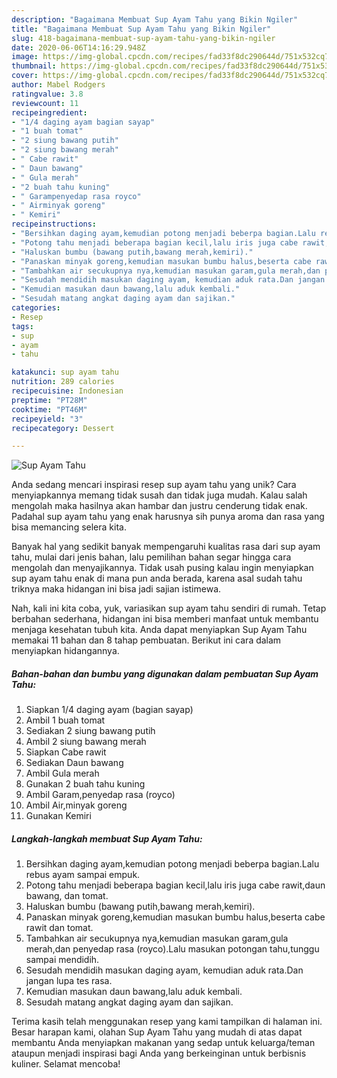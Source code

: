 ```yaml
---
description: "Bagaimana Membuat Sup Ayam Tahu yang Bikin Ngiler"
title: "Bagaimana Membuat Sup Ayam Tahu yang Bikin Ngiler"
slug: 418-bagaimana-membuat-sup-ayam-tahu-yang-bikin-ngiler
date: 2020-06-06T14:16:29.948Z
image: https://img-global.cpcdn.com/recipes/fad33f8dc290644d/751x532cq70/sup-ayam-tahu-foto-resep-utama.jpg
thumbnail: https://img-global.cpcdn.com/recipes/fad33f8dc290644d/751x532cq70/sup-ayam-tahu-foto-resep-utama.jpg
cover: https://img-global.cpcdn.com/recipes/fad33f8dc290644d/751x532cq70/sup-ayam-tahu-foto-resep-utama.jpg
author: Mabel Rodgers
ratingvalue: 3.8
reviewcount: 11
recipeingredient:
- "1/4 daging ayam bagian sayap"
- "1 buah tomat"
- "2 siung bawang putih"
- "2 siung bawang merah"
- " Cabe rawit"
- " Daun bawang"
- " Gula merah"
- "2 buah tahu kuning"
- " Garampenyedap rasa royco"
- " Airminyak goreng"
- " Kemiri"
recipeinstructions:
- "Bersihkan daging ayam,kemudian potong menjadi beberpa bagian.Lalu rebus ayam sampai empuk."
- "Potong tahu menjadi beberapa bagian kecil,lalu iris juga cabe rawit,daun bawang, dan tomat."
- "Haluskan bumbu (bawang putih,bawang merah,kemiri)."
- "Panaskan minyak goreng,kemudian masukan bumbu halus,beserta cabe rawit dan tomat."
- "Tambahkan air secukupnya nya,kemudian masukan garam,gula merah,dan penyedap rasa (royco).Lalu masukan potongan tahu,tunggu sampai mendidih."
- "Sesudah mendidih masukan daging ayam, kemudian aduk rata.Dan jangan lupa tes rasa."
- "Kemudian masukan daun bawang,lalu aduk kembali."
- "Sesudah matang angkat daging ayam dan sajikan."
categories:
- Resep
tags:
- sup
- ayam
- tahu

katakunci: sup ayam tahu 
nutrition: 289 calories
recipecuisine: Indonesian
preptime: "PT28M"
cooktime: "PT46M"
recipeyield: "3"
recipecategory: Dessert

---
```



![Sup Ayam Tahu](https://img-global.cpcdn.com/recipes/fad33f8dc290644d/751x532cq70/sup-ayam-tahu-foto-resep-utama.jpg)

Anda sedang mencari inspirasi resep sup ayam tahu yang unik? Cara menyiapkannya memang tidak susah dan tidak juga mudah. Kalau salah mengolah maka hasilnya akan hambar dan justru cenderung tidak enak. Padahal sup ayam tahu yang enak harusnya sih punya aroma dan rasa yang bisa memancing selera kita.



Banyak hal yang sedikit banyak mempengaruhi kualitas rasa dari sup ayam tahu, mulai dari jenis bahan, lalu pemilihan bahan segar hingga cara mengolah dan menyajikannya. Tidak usah pusing kalau ingin menyiapkan sup ayam tahu enak di mana pun anda berada, karena asal sudah tahu triknya maka hidangan ini bisa jadi sajian istimewa.


Nah, kali ini kita coba, yuk, variasikan sup ayam tahu sendiri di rumah. Tetap berbahan sederhana, hidangan ini bisa memberi manfaat untuk membantu menjaga kesehatan tubuh kita. Anda dapat menyiapkan Sup Ayam Tahu memakai 11 bahan dan 8 tahap pembuatan. Berikut ini cara dalam menyiapkan hidangannya.

<!--inarticleads1-->

##### Bahan-bahan dan bumbu yang digunakan dalam pembuatan Sup Ayam Tahu:

1. Siapkan 1/4 daging ayam (bagian sayap)
1. Ambil 1 buah tomat
1. Sediakan 2 siung bawang putih
1. Ambil 2 siung bawang merah
1. Siapkan  Cabe rawit
1. Sediakan  Daun bawang
1. Ambil  Gula merah
1. Gunakan 2 buah tahu kuning
1. Ambil  Garam,penyedap rasa (royco)
1. Ambil  Air,minyak goreng
1. Gunakan  Kemiri




<!--inarticleads2-->

##### Langkah-langkah membuat Sup Ayam Tahu:

1. Bersihkan daging ayam,kemudian potong menjadi beberpa bagian.Lalu rebus ayam sampai empuk.
1. Potong tahu menjadi beberapa bagian kecil,lalu iris juga cabe rawit,daun bawang, dan tomat.
1. Haluskan bumbu (bawang putih,bawang merah,kemiri).
1. Panaskan minyak goreng,kemudian masukan bumbu halus,beserta cabe rawit dan tomat.
1. Tambahkan air secukupnya nya,kemudian masukan garam,gula merah,dan penyedap rasa (royco).Lalu masukan potongan tahu,tunggu sampai mendidih.
1. Sesudah mendidih masukan daging ayam, kemudian aduk rata.Dan jangan lupa tes rasa.
1. Kemudian masukan daun bawang,lalu aduk kembali.
1. Sesudah matang angkat daging ayam dan sajikan.




Terima kasih telah menggunakan resep yang kami tampilkan di halaman ini. Besar harapan kami, olahan Sup Ayam Tahu yang mudah di atas dapat membantu Anda menyiapkan makanan yang sedap untuk keluarga/teman ataupun menjadi inspirasi bagi Anda yang berkeinginan untuk berbisnis kuliner. Selamat mencoba!
